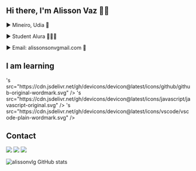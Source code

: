 ## Hi there, I'm Alisson Vaz 👋🏾

▶️ Mineiro, Udia 🔺

▶️ Student Alura 👨🏾‍💻

▶️ Email: alissonsonvgmail.com 📩

## I am learning
<div></div>
<width src="https://cdn.jsdelivr.net/gh/devicons/devicon@latest/icons/git/git-original.svg" />
<img>'s src="https://cdn.jsdelivr.net/gh/devicons/devicon@latest/icons/github/github-original-wordmark.svg" />
<img>'s src="https://cdn.jsdelivr.net/gh/devicons/devicon@latest/icons/javascript/javascript-original.svg" />
<img>'s src="https://cdn.jsdelivr.net/gh/devicons/devicon@latest/icons/vscode/vscode-plain-wordmark.svg" />
          
          
## Contact
<div>
<a href = "alissonsonv@gmail.com"><img loading="lazy" src="https://img.shields.io/badge/Gmail-D14836?style=for-the-badge&logo=gmail&logoColor=white" target="_blank"></a>
<a href="https://www.linkedin.com/in/alissonvlg" target="_blank"><img loading="lazy" src="https://img.shields.io/badge/-LinkedIn-%230077B5?style=for-the-badge&logo=linkedin&logoColor=white" target="_blank"></a>  
<a href="https://instagram.com/alissonvlg" target="_blank"><img loading="lazy" src="https://img.shields.io/badge/-Instagram-%23E4405F?style=for-the-badge&logo=instagram&logoColor=white" target="_blank"></a>

![alissonvlg GitHub stats](https://github-readme-stats.vercel.app/api?username=alissonvlgicons=true&theme=transparent)
